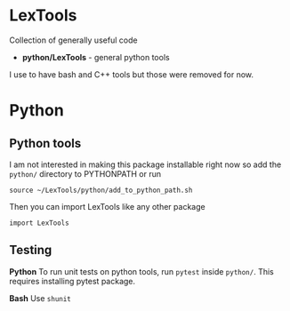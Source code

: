 # LexTools
Collection of generally useful code

- **python/LexTools** - general python tools

I use to have bash and C++ tools but those were removed for now.

# Python
## Python tools
I am not interested in making this package installable right now so add the `python/` directory to PYTHONPATH or run
```
source ~/LexTools/python/add_to_python_path.sh
```
Then you can import LexTools like any other package
```
import LexTools
```

## Testing
**Python**
To run unit tests on python tools, run `pytest` inside `python/`.
This requires installing pytest package.

**Bash**
Use `shunit`


